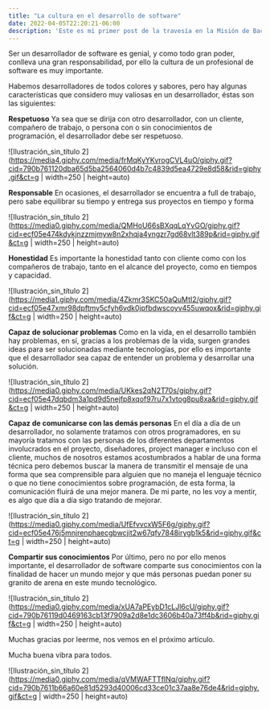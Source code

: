 ```yaml
---
title: "La cultura en el desarrollo de software"
date: 2022-04-05T22:20:21-06:00
description: 'Este es mi primer post de la travesía en la Misión de Backend con Node JS de Launch X, en donde conocerás sobre las características de un desarrollador de software'
---
```


Ser un desarrollador de software es genial, y como todo gran poder, conlleva una gran responsabilidad, por ello la cultura de un profesional de software es muy importante.

Habemos desarrolladores de todos colores y sabores, pero hay algunas características que considero muy valiosas en un desarrollador, éstas son las siguientes:

**Respetuoso**
Ya sea que se dirija con otro desarrollador, con un cliente, compañero de trabajo, o persona con o sin conocimientos de programación, el desarrollador debe ser respetuoso.

![Ilustración_sin_título 2](https://media4.giphy.com/media/frMqKyYKvrogCVL4uO/giphy.gif?cid=790b761120dba65d5ba2564060d4b7c4839d5ea4729e8d58&rid=giphy.gif&ct=g | width=250 | height=auto)


**Responsable**
En ocasiones, el desarrollador se encuentra a full de trabajo, pero sabe equilibrar su tiempo y entrega sus proyectos en tiempo y forma

![Ilustración_sin_título 2](https://media0.giphy.com/media/QMHoU66sBXqqLqYvGO/giphy.gif?cid=ecf05e474kdykjnzzmjmyw8n2xhqja4yngzr7gd68vlt389p&rid=giphy.gif&ct=g | width=250 | height=auto)


**Honestidad**
Es importante la honestidad tanto con cliente como con los compañeros de trabajo, tanto en el alcance del proyecto, como en tiempos y capacidad.

![Ilustración_sin_título 2](https://media1.giphy.com/media/4Zkmr3SKC50aQuMtI2/giphy.gif?cid=ecf05e47xmr98dpftmy5cfyh6vdk0jpfbdwscoyv455uwqox&rid=giphy.gif&ct=g | width=250 | height=auto)


**Capaz de solucionar problemas**
Como en la vida, en el desarrollo también hay problemas, en sí, gracias a los problemas de la vida, surgen grandes ideas para ser solucionadas mediante tecnologías, por ello es importante que el desarrollador sea capaz de entender un problema y desarrollar una solución.

![Ilustración_sin_título 2](https://media0.giphy.com/media/UKkes2qN2T70s/giphy.gif?cid=ecf05e47dqbdm3a1pd9d5nejfp8xqof97ru7x1vtog8pu8xa&rid=giphy.gif&ct=g | width=250 | height=auto)


**Capaz de comunicarse con las demás personas**
En el día a día de un desarrollador, no solamente tratamos con otros programadores, en su mayoría tratamos con las personas de los diferentes departamentos involucrados en el proyecto, diseñadores, project manager e incluso con el cliente, muchos de nosotros estamos acostumbrados a hablar de una forma técnica pero debemos buscar la manera de transmitir el mensaje de una forma que sea comprensible para alguien que no maneja el lenguaje técnico o que no tiene conocimientos sobre programación, de esta forma, la comunicación fluirá de una mejor manera. De mi parte, no les voy a mentir, es algo que día a día sigo tratando de mejorar.

![Ilustración_sin_título 2](https://media0.giphy.com/media/UfEfvvcxW5F6g/giphy.gif?cid=ecf05e476j5mnjrenphaecgbwcjit2w67qfv7848irygb1k5&rid=giphy.gif&ct=g | width=250 | height=auto)


**Compartir sus conocimientos**
Por último, pero no por ello menos importante, el desarrollador de software comparte sus conocimientos con la finalidad de hacer un mundo mejor y que más personas puedan poner su granito de arena en este mundo tecnológico.

![Ilustración_sin_título 2](https://media0.giphy.com/media/xUA7aPEybD1cLJl6cU/giphy.gif?cid=790b76119d0469163cb13f7909a2d8e1dc3606b40a73ff4b&rid=giphy.gif&ct=g | width=250 | height=auto)


Muchas gracias por leerme, nos vemos en el próximo artículo.

Mucha buena vibra para todos.

![Ilustración_sin_título 2](https://media0.giphy.com/media/qVMWAFTTfINq/giphy.gif?cid=790b7611b66a60e81d5293d40006cd33ce01c37aa8e76de4&rid=giphy.gif&ct=g | width=250 | height=auto)


